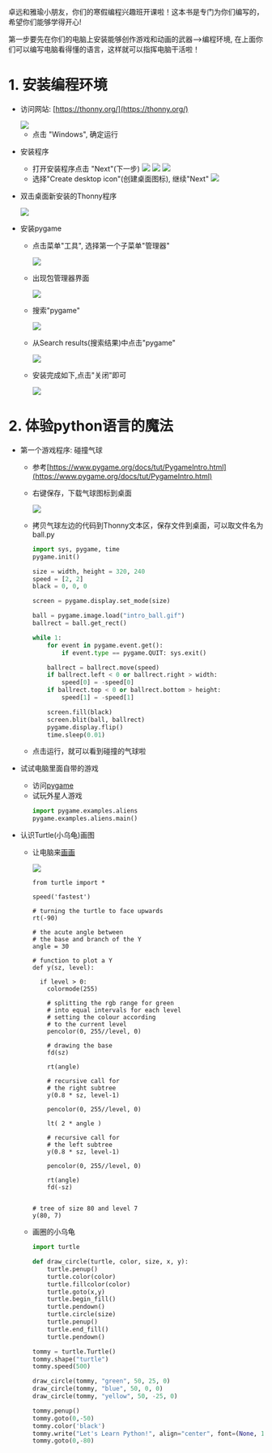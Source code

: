 卓远和雅瑜小朋友，你们的寒假编程兴趣班开课啦！这本书是专门为你们编写的，希望你们能够学得开心!

第一步要先在你们的电脑上安装能够创作游戏和动画的武器-->编程环境, 在上面你们可以编写电脑看得懂的语言，这样就可以指挥电脑干活啦！

# 1. 安装编程环境

- 访问网站: [https://thonny.org/](https://thonny.org/)

  <img src="thonny.jpg">

  - 点击 "Windows", 确定运行

- 安装程序
  - 打开安装程序点击 "Next"(下一步)
    <img src="install_1.jpg">
    <img src="install_2.jpg">
    <img src="install_3.jpg">
  - 选择"Create desktop icon"(创建桌面图标), 继续"Next"
    <img src="install_4.jpg">

- 双击桌面新安装的Thonny程序

  <img src="icon.jpg">

- 安装pygame
  - 点击菜单"工具", 选择第一个子菜单"管理器"

    <img src="pkg_1.jpg">

  - 出现包管理器界面

    <img src="pkg_2.jpg">

  - 搜索"pygame"

    <img src="pkg_3.jpg">

  - 从Search results(搜索结果)中点击"pygame"

    <img src="pkg_4.jpg">

  - 安装完成如下,点击"关闭"即可

    <img src="pkg_5.jpg">

# 2. 体验python语言的魔法

- 第一个游戏程序: 碰撞气球
  - 参考[https://www.pygame.org/docs/tut/PygameIntro.html](https://www.pygame.org/docs/tut/PygameIntro.html)
  - 右键保存，下载气球图标到桌面

    <img src="intro_ball.gif">

  - 拷贝气球左边的代码到Thonny文本区，保存文件到桌面，可以取文件名为ball.py
    ```python
    import sys, pygame, time
    pygame.init()

    size = width, height = 320, 240
    speed = [2, 2]
    black = 0, 0, 0

    screen = pygame.display.set_mode(size)

    ball = pygame.image.load("intro_ball.gif")
    ballrect = ball.get_rect()

    while 1:
        for event in pygame.event.get():
            if event.type == pygame.QUIT: sys.exit()

        ballrect = ballrect.move(speed)
        if ballrect.left < 0 or ballrect.right > width:
            speed[0] = -speed[0]
        if ballrect.top < 0 or ballrect.bottom > height:
            speed[1] = -speed[1]

        screen.fill(black)
        screen.blit(ball, ballrect)
        pygame.display.flip()
        time.sleep(0.01)
    ```
  - 点击运行，就可以看到碰撞的气球啦
- 试试电脑里面自带的游戏
  - 访问[pygame](https://www.pygame.org/docs/ref/examples.html)
  - 试玩外星人游戏
    ```python
    import pygame.examples.aliens
    pygame.examples.aliens.main()
    ```

- 认识Turtle(小乌龟)画图
  - 让电脑来[画画](https://www.geeksforgeeks.org/y-fractal-tree-in-python-using-turtle/) 

    <img src='trees.jpg'>

    ```
    from turtle import *

    speed('fastest') 

    # turning the turtle to face upwards 
    rt(-90) 

    # the acute angle between 
    # the base and branch of the Y 
    angle = 30

    # function to plot a Y 
    def y(sz, level): 

      if level > 0: 
        colormode(255) 
        
        # splitting the rgb range for green 
        # into equal intervals for each level 
        # setting the colour according 
        # to the current level 
        pencolor(0, 255//level, 0) 
        
        # drawing the base 
        fd(sz) 

        rt(angle) 

        # recursive call for 
        # the right subtree 
        y(0.8 * sz, level-1) 
        
        pencolor(0, 255//level, 0) 
        
        lt( 2 * angle ) 

        # recursive call for 
        # the left subtree 
        y(0.8 * sz, level-1) 
        
        pencolor(0, 255//level, 0) 
        
        rt(angle) 
        fd(-sz) 
        
        
    # tree of size 80 and level 7 
    y(80, 7) 
    ```

  - 画圈的小乌龟
    ```python
    import turtle

    def draw_circle(turtle, color, size, x, y):
        turtle.penup()
        turtle.color(color)
        turtle.fillcolor(color)
        turtle.goto(x,y)
        turtle.begin_fill()
        turtle.pendown()
        turtle.circle(size)
        turtle.penup()
        turtle.end_fill()
        turtle.pendown()

    tommy = turtle.Turtle()
    tommy.shape("turtle")
    tommy.speed(500)

    draw_circle(tommy, "green", 50, 25, 0)
    draw_circle(tommy, "blue", 50, 0, 0)
    draw_circle(tommy, "yellow", 50, -25, 0)

    tommy.penup()
    tommy.goto(0,-50)
    tommy.color('black')
    tommy.write("Let's Learn Python!", align="center", font=(None, 16, "bold"))
    tommy.goto(0,-80)
    ```
